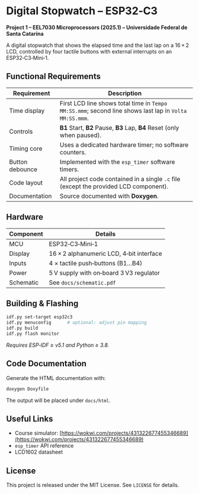 # Digital Stopwatch – ESP32‑C3

**Project 1 – EEL7030 Microprocessors (2025.1) – Universidade Federal de Santa Catarina**

A digital stopwatch that shows the elapsed time and the last lap on a 16 × 2 LCD, controlled by four tactile buttons with external interrupts on an ESP32‑C3‑Mini‑1.

## Functional Requirements

| Requirement     | Description                                                                                            |
| --------------- | ------------------------------------------------------------------------------------------------------ |
| Time display    | First LCD line shows total time in `Tempo MM:SS.mmm`; second line shows last lap in `Volta MM:SS.mmm`. |
| Controls        | **B1** Start, **B2** Pause, **B3** Lap, **B4** Reset (only when paused).                               |
| Timing core     | Uses a dedicated hardware timer; no software counters.                                                 |
| Button debounce | Implemented with the `esp_timer` software timers.                                                      |
| Code layout     | All project code contained in a single `.c` file (except the provided LCD component).                  |
| Documentation   | Source documented with **Doxygen**.                                                                    |

## Hardware

| Component | Details                                  |
| --------- | ---------------------------------------- |
| MCU       | ESP32‑C3‑Mini‑1                          |
| Display   | 16 × 2 alphanumeric LCD, 4‑bit interface |
| Inputs    | 4 × tactile push‑buttons (B1…B4)         |
| Power     | 5 V supply with on‑board 3 V3 regulator  |
| Schematic | See `docs/schematic.pdf`                 |

## Building & Flashing

```bash
idf.py set-target esp32c3
idf.py menuconfig      # optional: adjust pin mapping
idf.py build
idf.py flash monitor
```

*Requires ESP‑IDF ≥ v5.1 and Python ≥ 3.8.*

## Code Documentation

Generate the HTML documentation with:

```bash
doxygen Doxyfile
```

The output will be placed under `docs/html`.

## Useful Links

* Course simulator: [https://wokwi.com/projects/431322677455346689](https://wokwi.com/projects/431322677455346689)
* `esp_timer` API reference
* LCD1602 datasheet

## License

This project is released under the MIT License. See `LICENSE` for details.

